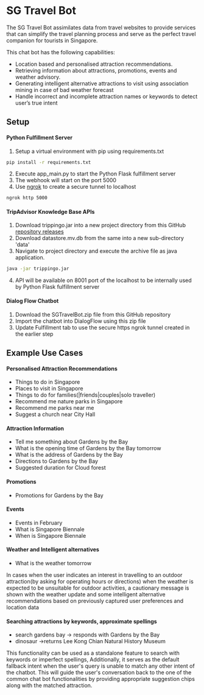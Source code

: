 # SG Travel Bot

The SG Travel Bot assimilates data from travel websites to provide services that can simplify the travel planning process and serve as the perfect travel companion for tourists in Singapore.


This chat bot has the following capabilities:
- Location based and personalised attraction recommendations.
- Retrieving information about attractions, promotions, events and weather advisory.
- Generating intelligent alternative attractions to visit using association mining in case of bad weather forecast
- Handle incorrect and incomplete attraction names or keywords to detect user’s true intent 


## Setup
#### Python Fulfillment Server
1. Setup a virtual environment with pip using requirements.txt

```bash
pip install -r requirements.txt
```

2. Execute app_main.py to start the Python Flask fulfillment server
3. The webhook will start on the port 5000
4. Use [ngrok](https://ngrok.com/download) to create a secure tunnel to localhost

```bash
ngrok http 5000
```

#### TripAdvisor Knowledge Base APIs

1. Download trippingo.jar into a new project directory from this GitHub [repository releases](https://github.com/vidur6789/trippingo/releases)
2. Download datastore.mv.db from the same into a new sub-directory 'data'
3. Navigate to project directory and execute the archive file as java application.
```bash
java -jar trippingo.jar
```

4. API will be available on 8001 port of the localhost to be internally used by Python Flask fulfillment server

#### Dialog Flow Chatbot
1. Download the SGTravelBot.zip file from this GitHub repository
2. Import the chatbot into DialogFlow using this zip file
3. Update Fulfillment tab to use the secure https ngrok tunnel created in the earlier step

## Example Use Cases

#### Personalised  Attraction Recommendations
 - Things to do in Singapore
 - Places to visit in Singapore
 - Things to do for families(|friends|couples|solo traveller)
 - Recommend me nature parks in Singapore
 - Recommend me parks near me
 - Suggest a church near City Hall

#### Attraction Information
 - Tell me something about Gardens by the Bay
 - What is the opening time of Gardens by the Bay tomorrow
 - What is the address of Gardens by the Bay
 - Directions to Gardens by the Bay
 - Suggested duration for Cloud forest


#### Promotions
 - Promotions for Gardens by the Bay

#### Events
 - Events in February
 - What is Singapore Biennale
 - When is Singapore Biennale

#### Weather and Intelligent alternatives
 - What is the weather tomorrow

In cases when the user indicates an interest in travelling to an outdoor attraction(by asking for operating hours or directions) when the weather is expected to be unsuitable for outdoor activities, a cautionary message is shown with the weather update and some intelligent alternative recommendations based on previously captured user preferences and location data

#### Searching attractions by keywords, approximate spellings
 - search gardens bay -> responds with Gardens by the Bay
 - dinosaur ->returns Lee Kong Chian Natural History Museum

This functionality can be used as a standalone feature to search with keywords or imperfect spellings, Additionally, it serves as the default fallback intent when the user's query is unable to match any other intent of the chatbot. This will guide the user's conversation back to the one of the common chat bot functionalities by providing appropriate suggestion chips along with the matched attraction. 
